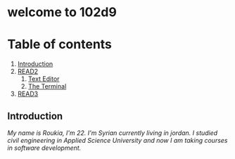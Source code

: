 # welcome to 102d9
# Table of contents
1. [Introduction](#introduction)
2. [READ2](#paragraph1)
    1. [Text Editor ](#subparagraph1)
    2. [The Terminal](#subparagraph2)
3. [READ3](#paragraph2)

##  Introduction <a name="introduction"></a>
*My name is Roukia, I'm 22.
I'm Syrian currently living in jordan.
I studied civil engineering in Applied Science University and now I am taking courses in software development.*



